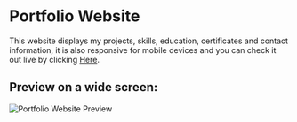 # Portfolio Website

This website displays my projects, skills, education, certificates and contact information, it is also responsive for mobile devices and you can check it out live by clicking [Here](https://matcalixto.github.io/).

## Preview on a wide screen:
![Portfolio Website Preview](https://cdn.discordapp.com/attachments/953366989634699314/962435589922234388/unknown.png)
